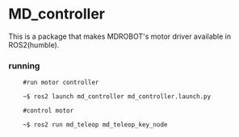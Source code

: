 # MD_controller
This is a package that makes MDROBOT's motor driver available in ROS2(humble).

### running
        #run motor controller
        
        ~$ ros2 launch md_controller md_controller.launch.py

        #control motor

        ~$ ros2 run md_teleop md_teleop_key_node
